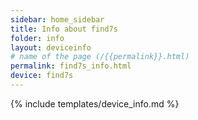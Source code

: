 ```yaml
---
sidebar: home_sidebar
title: Info about find7s
folder: info
layout: deviceinfo
# name of the page (/{{permalink}}.html)
permalink: find7s_info.html
device: find7s
---
```

{% include templates/device_info.md %}
